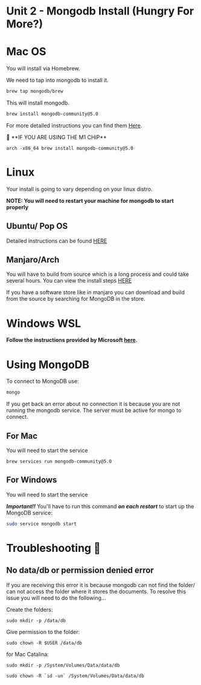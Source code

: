 # Unit 2 - Mongodb Install (Hungry For More?)

# **Mac OS**

You will install via Homebrew.

We need to tap into mongodb to install it.

```bash
brew tap mongodb/brew
```

This will install mongodb.

```bash
brew install mongodb-community@5.0
```

For more detailed instructions you can find them [Here](https://docs.mongodb.com/manual/tutorial/install-mongodb-on-os-x/#homebrew).

<aside>
🚨 **IF YOU ARE USING THE M1 CHIP**

</aside>

`arch -x86_64 brew install mongodb-community@5.0`

# **Linux**

Your install is going to vary depending on your linux distro.

**NOTE: You will need to restart your machine for mongodb to start properly**

## **Ubuntu/ Pop OS**

Detailed instructions can be found [HERE](https://docs.mongodb.com/manual/tutorial/install-mongodb-on-ubuntu/)

## **Manjaro/Arch**

You will have to build from source which is a long process and could take several hours. You can view the install steps [HERE](https://wiki.archlinux.org/index.php/MongoDB)

If you have a software store like in manjaro you can download and build from the source by searching for MongoDB in the store.

# **Windows WSL**

**Follow the instructions provided by Microsoft [here](https://docs.microsoft.com/en-us/windows/wsl/tutorials/wsl-database#install-mongodb).**

# **Using MongoDB**

To connect to MongoDB use:

```bash
mongo
```

If you get back an error about no connection it is because you are not running the mongodb service. The server must be active for mongo to connect.

## F**or Mac**

You will need to start the service

```
brew services run mongodb-community@5.0
```

## F**or Windows**

You will need to start the service

***Important!!*** You'll have to run this command ***on each restart*** to start up the MongoDB service:

```bash
sudo service mongodb start
```

# **Troubleshooting** 🔧

## **No data/db or permission denied error**

If you are receiving this error it is because mongodb can not find the folder/ can not access the folder where it stores the documents. To resolve this issue you will need to do the following...

Create the folders:

```
sudo mkdir -p /data/db

```

Give permission to the folder:

```
sudo chown -R $USER /data/db

```

for Mac Catalina:

```
sudo mkdir -p /System/Volumes/Data/data/db

```

```
sudo chown -R `id -un` /System/Volumes/Data/data/db

```